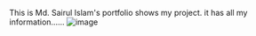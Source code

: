 This is Md. Sairul Islam's portfolio shows my project. it has all my information......
![image](https://github.com/sahirul70/sairul/assets/81603125/dd205a77-40c5-47d7-958b-0ef97c875ff8)

